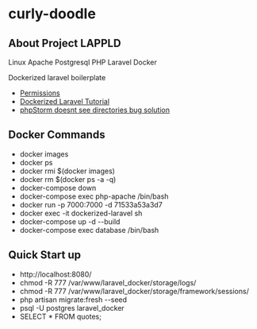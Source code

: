 # curly-doodle

## About Project LAPPLD
Linux Apache Postgresql PHP Laravel Docker

Dockerized laravel boilerplate

- [Permissions](https://stackoverflow.com/questions/30639174/how-to-set-up-file-permissions-for-laravel)
- [Dockerized Laravel Tutorial](https://www.twilio.com/blog/get-started-docker-laravel)
- [phpStorm doesnt see directories bug solution](https://stackoverflow.com/questions/48065971/phpstorm-not-showing-project-files-in-project-view)

## Docker Commands

- docker images
- docker ps
- docker rmi $(docker images)
- docker rm $(docker ps -a -q)
- docker-compose down
- docker-compose exec php-apache /bin/bash
- docker run -p 7000:7000 -d 71533a53a3d7
- docker exec -it dockerized-laravel sh
- docker-compose up -d --build
- docker-compose exec database /bin/bash

## Quick Start up

- http://localhost:8080/
- chmod -R 777 /var/www/laravel_docker/storage/logs/
- chmod -R 777 /var/www/laravel_docker/storage/framework/sessions/
- php artisan migrate:fresh --seed
- psql -U postgres laravel_docker
- SELECT * FROM quotes;